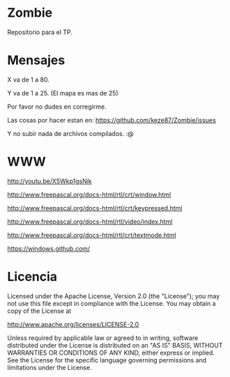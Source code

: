 Zombie
======

Repositorio para el TP.

Mensajes
======

X va de 1 a 80.

Y va de 1 a 25. (El mapa es mas de 25)

Por favor no dudes en corregirme.

Las cosas por hacer estan en: https://github.com/keze87/Zombie/issues

Y no subir nada de archivos compilados. :@

WWW
======

http://youtu.be/X5Wkp1gsNik

http://www.freepascal.org/docs-html/rtl/crt/window.html

http://www.freepascal.org/docs-html/rtl/crt/keypressed.html

http://www.freepascal.org/docs-html/rtl/video/index.html

http://www.freepascal.org/docs-html/rtl/crt/textmode.html

https://windows.github.com/

Licencia
======

Licensed under the Apache License, Version 2.0 (the "License");
you may not use this file except in compliance with the License.
You may obtain a copy of the License at

   http://www.apache.org/licenses/LICENSE-2.0

Unless required by applicable law or agreed to in writing, software
distributed under the License is distributed on an "AS IS" BASIS,
WITHOUT WARRANTIES OR CONDITIONS OF ANY KIND, either express or implied.
See the License for the specific language governing permissions and
limitations under the License.
